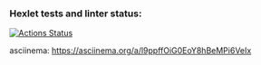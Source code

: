 ### Hexlet tests and linter status:
[![Actions Status](https://github.com/hikarinakano/frontend-project-44/workflows/hexlet-check/badge.svg)](https://github.com/hikarinakano/frontend-project-44/actions)

asciinema: https://asciinema.org/a/l9ppffOiG0EoY8hBeMPi6VeIx